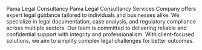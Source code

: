 Pama Legal Consultancy
Pama Legal Consultancy Services Company offers expert legal guidance tailored to individuals and businesses alike. We specialize in legal documentation, case analysis, and regulatory compliance across multiple sectors. Our team is committed to delivering reliable and confidential support with integrity and professionalism. With client-focused solutions, we aim to simplify complex legal challenges for better outcomes.